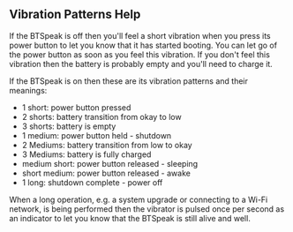 ## Vibration Patterns Help

If the BTSpeak is off then you'll feel a short vibration
when you press its power button to let you know that it has started booting.
You can let go of the power button as soon as you feel this vibration.
If you don't feel this vibration then the battery is probably empty
and you'll need to charge it.

If the BTSpeak is on then these are its vibration patterns and their meanings:
  * 1 short: power button pressed
  * 2 shorts: battery transition from okay to low
  * 3 shorts: battery is empty
  * 1 medium: power button held - shutdown
  * 2 Mediums: battery transition from low to okay
  * 3 Mediums: battery is fully charged
  * medium short: power button released - sleeping
  * short medium: power button released - awake
  * 1 long: shutdown complete - power off

When a long operation, e.g. a system upgrade or connecting to a Wi-Fi network,
is being performed then the vibrator is pulsed once per second as an indicator
to let you know that the BTSpeak is still alive and well.

